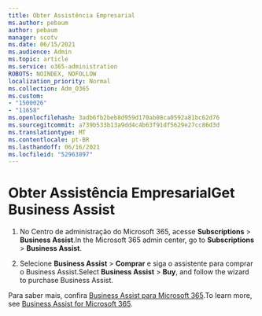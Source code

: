 ```yaml
---
title: Obter Assistência Empresarial
ms.author: pebaum
author: pebaum
manager: scotv
ms.date: 06/15/2021
ms.audience: Admin
ms.topic: article
ms.service: o365-administration
ROBOTS: NOINDEX, NOFOLLOW
localization_priority: Normal
ms.collection: Adm_O365
ms.custom:
- "1500026"
- "11658"
ms.openlocfilehash: 3adb6fb2beb8d959d170ab08ca0592a81bc62d76
ms.sourcegitcommit: a739b533b13a9dd4c4b63f91df5629e27cc86d3d
ms.translationtype: MT
ms.contentlocale: pt-BR
ms.lasthandoff: 06/16/2021
ms.locfileid: "52963897"
---
```

# <a name="get-business-assist"></a><span data-ttu-id="324c2-102">Obter Assistência Empresarial</span><span class="sxs-lookup"><span data-stu-id="324c2-102">Get Business Assist</span></span>

1. <span data-ttu-id="324c2-103">No Centro de administração do Microsoft 365, acesse **Subscriptions**  >  **Business Assist**.</span><span class="sxs-lookup"><span data-stu-id="324c2-103">In the Microsoft 365 admin center, go to **Subscriptions** > **Business Assist**.</span></span>

1. <span data-ttu-id="324c2-104">Selecione **Business Assist**  >  **Comprar** e siga o assistente para comprar o Business Assist.</span><span class="sxs-lookup"><span data-stu-id="324c2-104">Select **Business Assist** > **Buy**, and follow the wizard to purchase Business Assist.</span></span>

<span data-ttu-id="324c2-105">Para saber mais, confira [Business Assist para Microsoft 365](/microsoft-365/admin/misc/business-assist).</span><span class="sxs-lookup"><span data-stu-id="324c2-105">To learn more, see [Business Assist for Microsoft 365](/microsoft-365/admin/misc/business-assist).</span></span>
